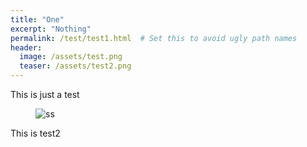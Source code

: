 ```yaml
---
title: "One"
excerpt: "Nothing"
permalink: /test/test1.html  # Set this to avoid ugly path names
header:
  image: /assets/test.png
  teaser: /assets/test2.png
---
```


This is just a test

<figure>
  <img src="{{ '/assets/test.png' | absolute_url }}" alt="ss">
</figure>

This is test2

